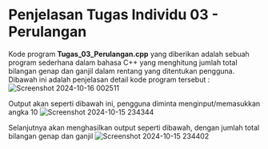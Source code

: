 # Penjelasan Tugas Individu 03 - Perulangan

Kode program **Tugas_03_Perulangan.cpp** yang diberikan adalah sebuah program sederhana dalam bahasa C++ yang menghitung jumlah total bilangan genap dan ganjil dalam rentang yang ditentukan pengguna. Dibawah ini adalah penjelasan detail kode program tersebut :
![Screenshot 2024-10-16 002511](https://github.com/user-attachments/assets/71408a2b-4565-4fcb-a0f0-4d937358cd9f)

Output akan seperti dibawah ini, pengguna diminta menginput/memasukkan angka 10
![Screenshot 2024-10-15 234344](https://github.com/user-attachments/assets/e48156d9-bf9d-4d17-9913-b6cc470f4a9f)

Selanjutnya akan menghasilkan output seperti dibawah, dengan jumlah total bilangan genap dan ganjil
![Screenshot 2024-10-15 234402](https://github.com/user-attachments/assets/2ff75181-00cc-4433-b2f8-22632f824d6f)
